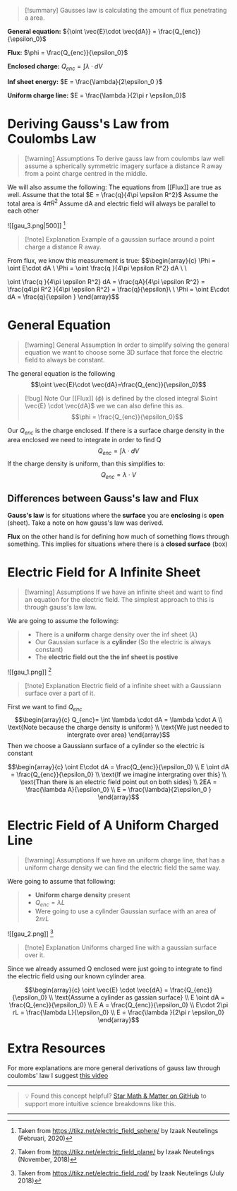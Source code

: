 
>[!summary]
Gausses law is calculating the amount of flux penetrating a area. 
>
**General equation:**
${\oint \vec{E}\cdot \vec{dA}} = \frac{Q_{enc}}{\epsilon_0}$
>
**Flux:**
$\phi = \frac{Q_{enc}}{\epsilon_0}$
>
**Enclosed charge:**
$Q_{enc} = \int \lambda \cdot dV$
>
**Inf sheet energy:**
$E =  \frac{\lambda}{2\epsilon_0 }$
>
**Uniform charge line:**
$E = \frac{\lambda }{2\pi r \epsilon_0}$
# Deriving Gauss's Law from Coulombs Law
>[!warning] Assumptions
To derive gauss law from coulombs law well assume a spherically symmetric imagery surface a distance R away from a point charge centred in the middle.
>
We will also assume the following:
The equations from [[Flux]] are true as well.
Assume that the total $E = \frac{q}{4\pi \epsilon R^2}$ 
Assume the total area is $4\pi R^2$
Assume dA and electric field will always be parallel to each other


![[gau_3.png|500]]
[^1]
>[!note] Explanation
Example of a gaussian surface around a point charge a distance R away.

From flux, we know this measurement is true:
$$\begin{array}{c}
\Phi = \oint E\cdot dA \\ 
\Phi = \oint \frac{q }{4\pi \epsilon R^2} dA \\ 
\\ 

\oint \frac{q }{4\pi \epsilon R^2} dA  = \frac{qA}{4\pi \epsilon R^2} = \frac{q4\pi R^2 }{4\pi \epsilon R^2}  = \frac{q}{\epsilon}\\ \\
\Phi = \oint E\cdot dA = \frac{q}{\epsilon }
\end{array}$$

# General Equation
>[!warning] General Assumption
In order to simplify solving the general equation we want to choose some 3D surface that force the electric field to always be constant. 

The general equation is the following 
$$\oint \vec{E}\cdot \vec{dA}=\frac{Q_{enc}}{\epsilon_0}$$
>[!bug] Note
Our [[Flux]] ($\phi$) is defined by the closed integral $\oint \vec{E} \cdot \vec{dA}$ we we can also define this as. 
$$\phi = \frac{Q_{enc}}{\epsilon_0}$$
 
Our $Q_{enc}$ is the charge enclosed. If there is a surface charge density in the area enclosed we need to integrate in order to find Q
$$Q_{enc} = \int \lambda \cdot dV$$
If the charge density is uniform, than this simplifies to:
$$Q_{enc} = \lambda \cdot V$$

## Differences between Gauss's law and Flux
**Gauss's law** is for situations where the **surface** you are **enclosing** is **open** (sheet). Take a note on how gauss's law was derived.

**Flux** on the other hand is for defining how much of something flows through something. This implies for situations where there is a **closed surface** (box)

# Electric Field for A Infinite Sheet
>[!warning] Assumptions
If we have an infinite sheet and want to find an equation for the electric field. The simplest approach to this is through gauss's law law. 
>
We are going to assume the following:
>- There is a **uniform** charge density over the inf sheet ($\lambda$)
>- Our Gaussian surface is a **cylinder** (So the electric is always constant)
>- The **electric field out the the inf sheet is postive**

![[gau_1.png]]
[^2]
>[!note] Explanation
Electric field of a infinite sheet with a Gaussiann surface over a part of it.

First we want to find $Q_{enc}$ 
$$\begin{array}{c} 
Q_{enc}= \int \lambda \cdot dA = \lambda \cdot A \\ 
\text{Note because the charge density is uniform} \\ 
\text{We just needed to intergrate over area}
\end{array}$$
Then we choose a Gaussiann surface of a cylinder so the electric is constant

$$\begin{array}{c} 
\oint  E\cdot dA = \frac{Q_{enc}}{\epsilon_0} \\ 
E \oint dA = \frac{Q_{enc}}{\epsilon_0}  \\
\text{If we imagine intergrating over this} \\ 
\text{Than there is an electric field point out on both sides} \\ 
2EA = \frac{\lambda A}{\epsilon_0} \\ 
E =  \frac{\lambda}{2\epsilon_0 }
\end{array}$$

# Electric Field of A Uniform Charged Line
>[!warning] Assumptions 
If we have an uniform charge line, that has a uniform charge density we can find the electric field the same way.
>
Were going to assume that following:
>- **Uniform charge density** present 
>- $Q_{enc} = \lambda L$ 
>- Were going to use a cylinder Gaussian surface with an area of $2\pi r L$

![[gau_2.png]]
[^3]
>[!note] Explanation
Uniforms charged line with a gaussian surface over it. 

Since we already assumed Q enclosed were just going to integrate to find the electric field using our known cylinder area.

$$\begin{array}{c}
\oint \vec{E} \cdot \vec{dA} = \frac{Q_{enc}}{\epsilon_0} \\ 
\text{Assume a cylinder as gassian surface} \\ 
E \oint dA =  \frac{Q_{enc}}{\epsilon_0} \\ 
E A = \frac{Q_{enc}}{\epsilon_0} \\ 
E\cdot 2\pi rL = \frac{\lambda L}{\epsilon_0} \\ 
E = \frac{\lambda }{2\pi r \epsilon_0}
\end{array}$$
# Extra Resources 
For more explanations are more general derivations of gauss law through coulombs' law I suggest [this video](https://www.youtube.com/watch?v=htjxMwHKuyI&ab_channel=AndreyK) 



[^1]: Taken from https://tikz.net/electric_field_sphere/ by Izaak Neutelings (Februari, 2020)

[^2]: Taken from https://tikz.net/electric_field_plane/ by Izaak Neutelings (November, 2018)

[^3]: Taken from https://tikz.net/electric_field_rod/ by Izaak Neutelings (July 2018)

---

> 💡 Found this concept helpful? [Star Math & Matter on GitHub](https://github.com/rajeevphysics/Obsidan-MathMatter) to support more intuitive science breakdowns like this.

---
